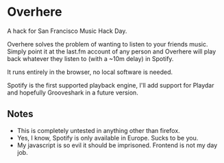 Overhere
=========

A hack for San Francisco Music Hack Day.

Overhere solves the problem of wanting to listen to your friends music. Simply
point it at the last.fm account of any person and Overhere will play back whatever
they listen to (with a ~10m delay) in Spotify.

It runs entirely in the browser, no local software is needed.

Spotify is the first supported playback engine, I'll add support for Playdar and
hopefully Grooveshark in a future version.

Notes
-----

* This is completely untested in anything other than firefox.
* Yes, I know, Spotify is only available in Europe. Sucks to be you.
* My javascript is so evil it should be imprisoned. Frontend is not my day job.
